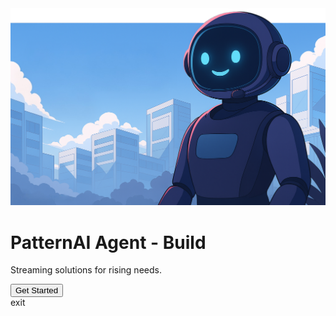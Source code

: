 <div class="hero-section" markdown="1">
  <img class="hero-image" src="images/bg.png" />
  <div class="hero-text">
    <h1>PatternAI Agent - Build</h1>
    <p class="slogan">Streaming solutions for rising needs.</p>
    <a href="user/">
      <button>Get Started</button>
    </a>
  </div>
</div>
exit
